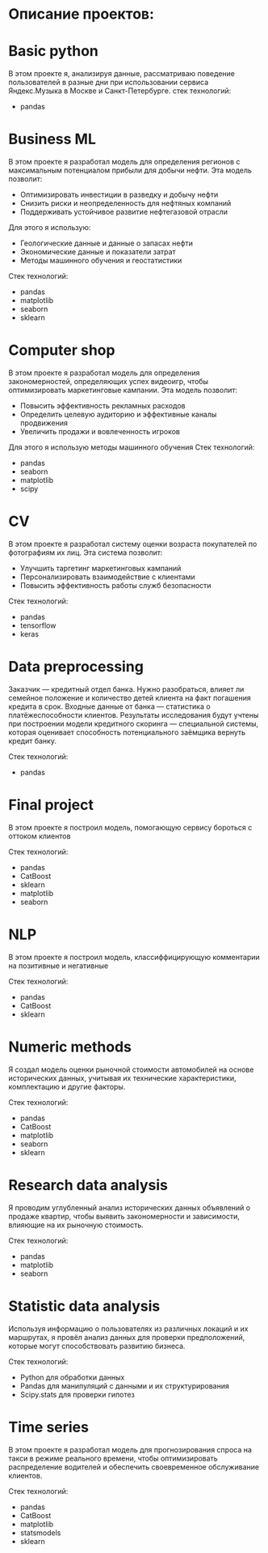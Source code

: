 # Описание проектов:

# Basic python

В этом проекте я, анализируя данные, рассматриваю поведение пользователей в разные дни при использовании сервиса Яндекс.Музыка в Москве и Санкт-Петербурге.
стек технологий:
* pandas


# Business ML

В этом проекте я разработал модель для определения регионов с максимальным потенциалом прибыли для добычи нефти. Эта модель позволит:

* Оптимизировать инвестиции в разведку и добычу нефти
* Снизить риски и неопределенность для нефтяных компаний
* Поддерживать устойчивое развитие нефтегазовой отрасли

Для этого я использую:

* Геологические данные и данные о запасах нефти
* Экономические данные и показатели затрат
* Методы машинного обучения и геостатистики

Cтек технологий:
* pandas
* matplotlib
* seaborn
* sklearn


# Computer shop

В этом проекте я разработал модель для определения закономерностей, определяющих успех видеоигр, чтобы оптимизировать маркетинговые кампании. Эта модель позволит:

* Повысить эффективность рекламных расходов
* Определить целевую аудиторию и эффективные каналы продвижения
* Увеличить продажи и вовлеченность игроков

Для этого я использую методы машинного обучения
Стек технологий:
* pandas
* seaborn
* matplotlib
* scipy


# CV

В этом проекте я разработал систему оценки возраста покупателей по фотографиям их лиц. Эта система позволит:
* Улучшить таргетинг маркетинговых кампаний
* Персонализировать взаимодействие с клиентами
* Повысить эффективность работы служб безопасности

Стек технологий:
* pandas
* tensorflow
* keras


# Data preprocessing

Заказчик — кредитный отдел банка. Нужно разобраться, влияет ли семейное положение и количество детей клиента на факт погашения кредита в срок. Входные данные от банка — статистика о платёжеспособности клиентов.
Результаты исследования будут учтены при построении модели кредитного скоринга — специальной системы, которая оценивает способность потенциального заёмщика вернуть кредит банку.

Стек технологий:
* pandas


# Final project

В этом проекте я построил модель, помогающую сервису бороться с оттоком клиентов

Стек технологий:
* pandas
* CatBoost
* sklearn
* matplotlib
* seaborn


# NLP

В этом проекте я построил модель, классиффицирующую комментарии на позитивные и негативные

Стек технологий:
* pandas
* CatBoost
* sklearn


# Numeric methods

Я создал модель оценки рыночной стоимости автомобилей на основе исторических данных, учитывая их технические характеристики, комплектацию и другие факторы.

Стек технологий:
* pandas
* CatBoost
* matplotlib
* seaborn
* sklearn


# Research data analysis

Я проводим углубленный анализ исторических данных объявлений о продаже квартир, чтобы выявить закономерности и зависимости, влияющие на их рыночную стоимость.

Стек технологий:
* pandas
* matplotlib
* seaborn


# Statistic data analysis

Используя информацию о пользователях из различных локаций и их маршрутах, я провёл анализ данных для проверки предположений, которые могут способствовать развитию бизнеса.

Стек технологий:

* Python для обработки данных
* Pandas для манипуляций с данными и их структурирования
* Scipy.stats для проверки гипотез


# Time series

В этом проекте я разработал модель для прогнозирования спроса на такси в режиме реального времени, чтобы оптимизировать распределение водителей и обеспечить своевременное обслуживание клиентов.

Стек технологий:
* pandas
* CatBoost
* matplotlib
* statsmodels
* sklearn